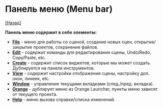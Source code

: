 # Панель меню (Menu bar)

[[Назад]](@UI)

**Панель меню содержит в себе элементы:**
* [**File**](@MenuBar.MenuFile) - меню для работы со сценой, создание новых сцен, открытие/закрытие проектов, сохранение файлов.
* [**Edit**](@MenuBar.MenuEdit) - содержит команды для редактирования сцены, Undo/Redo, Copy/Paste, etc.
* [**Create**](@MenuBar.MenuCreate) - содержит список виджетов, которые мы может создать. Дублируется на панели инструментов.
* [**View**](@MenuBar.MenuView) - содержит настройки отображения сцены, настройку доп. окон, линеек, etc.
* [**Window**](@MenuBar.MenuWindow) - управление текущими вкладками (след./пред. вкладка).
* [**Orange**](@MenuBar.MenuOrange) - дублирует меню из Orange Launcher, пункты меню зависят от текущего проекта.
* [**Help**](@MenuBar.MenuHelp) - меню вызова справки/списка изменений.
